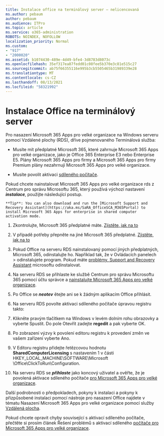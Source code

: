 ```yaml
---
title: Instalace office na terminálový server – nelicencovaná
ms.author: pebaum
author: pebaum
ms.audience: ITPro
ms.topic: article
ms.service: o365-administration
ROBOTS: NOINDEX, NOFOLLOW
localization_priority: Normal
ms.custom:
- "917"
- "2000020"
ms.assetid: b1074430-489e-4d49-bfe4-3d8783d8073c
ms.openlocfilehash: 35ef317ea87fedd01c08fee5b370e3c81e515c27
ms.sourcegitcommit: ab75f66355116e995b3cb5505465b31989339e28
ms.translationtype: MT
ms.contentlocale: cs-CZ
ms.lasthandoff: 08/13/2021
ms.locfileid: "58321992"
---
```

# <a name="installing-office-on-a-terminal-server"></a>Instalace Office na terminálový server

Pro nasazení Microsoft 365 Apps pro velké organizace na Windows serveru pomocí Vzdálené plochy (RDS), dříve pojmenovaného Terminálová služba:
  
- Musíte mít předplatné Microsoft 365, které zahrnuje Microsoft 365 Apps pro velké organizace, jako je Office 365 Enterprise E3 nebo Enterprise E5. Plány Microsoft 365 Apps pro firmy a Microsoft 365 Apps pro firmy Premium plány nezahrnují Microsoft 365 Apps pro velké organizace.

- Musíte povolit aktivaci [sdíleného počítače](https://docs.microsoft.com/DeployOffice/overview-shared-computer-activation).

Pokud chcete nainstalovat Microsoft 365 Apps pro velké organizace rds z Centrum pro správu Microsoftu 365, který používá výchozí nastavení ***instalace***, použijte následující postup.

    **Tip**: You can also download and run the [Microsoft Support and Recovery Assistant](https://aka.ms/SaRA_OfficeSCA_M365Portal) to install Microsoft 365 Apps for enterprise in shared computer activation mode.
  
1. Zkontrolujte, Microsoft 365 předplatné máte. [Zjistěte, jak na to](https://docs.microsoft.com/microsoft-365/admin/admin-overview/what-subscription-do-i-have)

2. V případě potřeby přepněte na jiné Microsoft 365 předplatné. [Zjistěte, jak na to](https://docs.microsoft.com/microsoft-365/commerce/subscriptions/switch-to-a-different-plan)

3. Pokud Office na serveru RDS nainstalovaný pomocí jiných předplatných, Microsoft 365, odinstalujte ho. Například tak, že v Ovládacích panelech \> odinstalujete program. Pokud máte [problémy, Support and Recovery Assistant](https://aka.ms/SARA-OfficeUninstall-Alchemy) microsoftu odinstalovat.

4. Na serveru RDS se přihlaste ke službě Centrum pro správu Microsoftu 365 pomocí účtu správce a [nainstalujte Microsoft 365 Apps pro velké organizace](https://portal.office.com/OLS/MySoftware.aspx).

5. Po Office se ***neotev*** ětejte ani se k žádným aplikacím Office přihlásit.

6. Na serveru RDS povolte aktivaci sdíleného počítače úpravou registru takto:

1. Klikněte pravým tlačítkem na Windows v levém dolním rohu obrazovky a vyberte Spustit. Do pole Otevřít zadejte **regedit** a pak vyberte OK.

2. Po zobrazení výzvy k povolení editoru registru k provedení změn ve vašem zařízení vyberte Ano.

3. V Editoru registru přidejte řetězcovou hodnotu **SharedComputerLicensing** s nastavením 1 v části HKEY_LOCAL_MACHINE\SOFTWARE\Microsoft \Office\ClickToRun\Configuration.

7. Na serveru RDS se ***přihlaste*** jako koncový uživatel a ověřte, že je povolená aktivace sdíleného počítače [pro Microsoft 365 Apps pro velké organizace](https://docs.microsoft.com/DeployOffice/troubleshoot-shared-computer-activation#verify-that-activation-for-microsoft-365-apps-succeeded).

Další podrobnosti o předpokladech, pokyny k instalaci a pokyny k přizpůsobené instalaci pomocí nástroje pro nasazení Office najdete v tématu Nasazení Microsoft 365 Apps pro velké organizace pomocí služby [Vzdálená plocha](https://docs.microsoft.com/DeployOffice/deploy-microsoft-365-apps-remote-desktop-services).
  
Pokud chcete opravit chyby související s aktivací sdíleného počítače, přečtěte si prosím článek Řešení problémů s aktivací sdíleného [počítače pro Microsoft 365 Apps pro velké organizace](https://docs.microsoft.com/DeployOffice/troubleshoot-shared-computer-activation).
  
